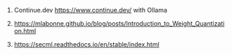 1. Continue.dev https://www.continue.dev/ with Ollama

2. https://mlabonne.github.io/blog/posts/Introduction_to_Weight_Quantization.html

3. https://secml.readthedocs.io/en/stable/index.html

